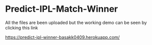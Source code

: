 # Predict-IPL-Match-Winner

All the files are been uploaded but the working demo can be seen by clicking this link

https://predict-ipl-winner-basakk0409.herokuapp.com/
